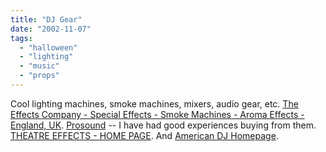 ```yaml
---
title: "DJ Gear"
date: "2002-11-07"
tags: 
  - "halloween"
  - "lighting"
  - "music"
  - "props"
---
```


Cool lighting machines, smoke machines, mixers, audio gear, etc. [The Effects Company - Special Effects - Smoke Machines - Aroma Effects - England, UK](http://www.effectsco.com/main.htm). [Prosound](http://www.pssl.com/) -- I have had good experiences buying from them. [THEATRE EFFECTS - HOME PAGE](http://www.theatrefx.com/cybershop/home.html). And [American DJ Homepage](http://www.americandj.com/default.asp).
